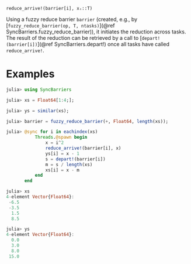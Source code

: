     reduce_arrive!(barrier[i], xᵢ::T)

Using a fuzzy reduce barrier `barrier` (created, e.g., by
[`fuzzy_reduce_barrier(op, T, ntasks)`](@ref SyncBarriers.fuzzy_reduce_barrier)), it
initiates the reduction across tasks. The result of the reduction can be
retrieved by a call to [`depart!(barrier[i])`](@ref SyncBarriers.depart!) once all
tasks have called `reduce_arrive!`.

# Examples

```julia
julia> using SyncBarriers

julia> xs = Float64[1:4;];

julia> ys = similar(xs);

julia> barrier = fuzzy_reduce_barrier(+, Float64, length(xs));

julia> @sync for i in eachindex(xs)
           Threads.@spawn begin
               x = i^2
               reduce_arrive!(barrier[i], x)
               ys[i] = x - 1
               s = depart!(barrier[i])
               m = s / length(xs)
               xs[i] = x - m
           end
       end

julia> xs
4-element Vector{Float64}:
 -6.5
 -3.5
  1.5
  8.5

julia> ys
4-element Vector{Float64}:
  0.0
  3.0
  8.0
 15.0
```
